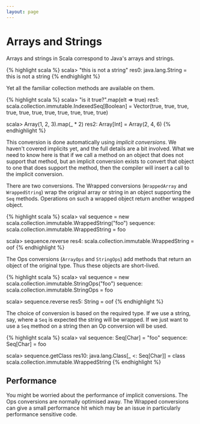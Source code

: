 ```yaml
---
layout: page
---
```


# Arrays and Strings

Arrays and strings in Scala correspond to Java's arrays and strings.

{% highlight scala %}
scala> "this is not a string"
res0: java.lang.String = this is not a string
{% endhighlight %}

Yet all the familiar collection methods are available on them.

{% highlight scala %}
scala> "is it true?".map(elt => true)
res1: scala.collection.immutable.IndexedSeq[Boolean] = Vector(true, true, true, true, true, true, true, true, true, true, true)

scala> Array(1, 2, 3).map(_ * 2)
res2: Array[Int] = Array(2, 4, 6)
{% endhighlight %}

This conversion is done automatically using *implicit conversions*. We haven't covered implicits yet, and the full details are a bit involved. What we need to know here is that if we call a method on an object that does not support that method, but an implicit conversion exists to convert that object to one that does support the method, then the compiler will insert a call to the implicit conversion.

There are two conversions. The Wrapped conversions (`WrappedArray` and `WrappedString`) wrap the original array or string in an object supporting the `Seq` methods. Operations on such a wrapped object return another wrapped object.

{% highlight scala %}
scala> val sequence = new scala.collection.immutable.WrappedString("foo")
sequence: scala.collection.immutable.WrappedString = foo

scala> sequence.reverse
res4: scala.collection.immutable.WrappedString = oof
{% endhighlight %}

The Ops conversions (`ArrayOps` and `StringOps`) add methods that return an object of the original type. Thus these objects are short-lived.

{% highlight scala %}
scala> val sequence = new scala.collection.immutable.StringOps("foo")
sequence: scala.collection.immutable.StringOps = foo

scala> sequence.reverse
res5: String = oof
{% endhighlight %}

The choice of conversion is based on the required type. If we use a string, say, where a `Seq` is expected the string will be wrapped. If we just want to use a `Seq` method on a string then an Op conversion will be used.

{% highlight scala %}
scala> val sequence: Seq[Char] = "foo"
sequence: Seq[Char] = foo

scala> sequence.getClass
res10: java.lang.Class[_ <: Seq[Char]] = class scala.collection.immutable.WrappedString
{% endhighlight %}

## Performance

You might be worried about the performance of implicit conversions. The Ops conversions are normally optimised away. The Wrapped conversions can give a small performance hit which may be an issue in particularly performance sensitive code.
